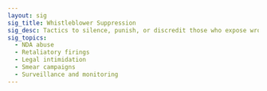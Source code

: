 ```yaml
---
layout: sig
sig_title: Whistleblower Suppression
sig_desc: Tactics to silence, punish, or discredit those who expose wrongdoing within organizations.
sig_topics:
  - NDA abuse
  - Retaliatory firings
  - Legal intimidation
  - Smear campaigns
  - Surveillance and monitoring
---
```

